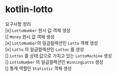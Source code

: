 # kotlin-lotto

요구사항 정리  
[x] `LottoNumber` 원시 값 객체 생성  
[] `Money` 원시 값 객체 생성  
[x] `LottoNumber`의 일급컬렉션인 `Lotto` 객체 생성  
[x] `Lotto` 의 일급컬렉션인 `Lottos` 를 생성  
[] `Lottos` 를 상태 값으로 가지고 있는 `LottoMachine` 생성  
[] `LottoNumber` 의 일급컬렉션인 `WinningLotto` 생성  
[] 통계 역할인 `Statistic` 객체 생성  


